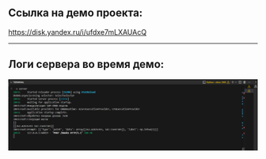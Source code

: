 ## Ссылка на демо проекта: 
https://disk.yandex.ru/i/ufdxe7mLXAUAcQ

________________________________________
## Логи сервера во время демо:
![](image.png)